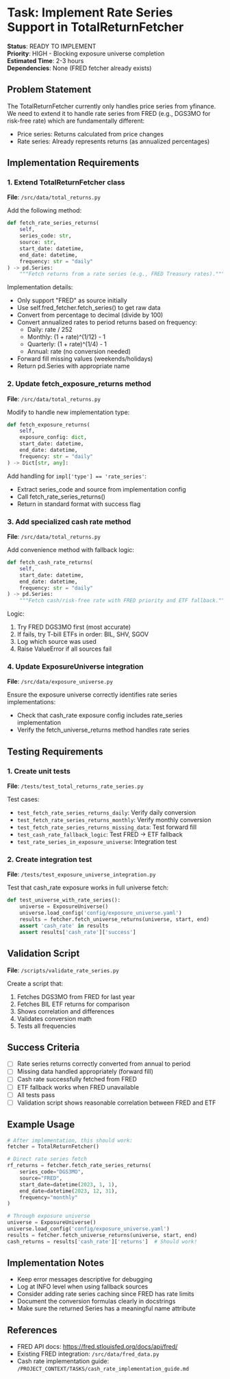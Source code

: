 # Task: Implement Rate Series Support in TotalReturnFetcher

**Status**: READY TO IMPLEMENT  
**Priority**: HIGH - Blocking exposure universe completion  
**Estimated Time**: 2-3 hours  
**Dependencies**: None (FRED fetcher already exists)

## Problem Statement
The TotalReturnFetcher currently only handles price series from yfinance. We need to extend it to handle rate series from FRED (e.g., DGS3MO for risk-free rate) which are fundamentally different:
- Price series: Returns calculated from price changes
- Rate series: Already represents returns (as annualized percentages)

## Implementation Requirements

### 1. Extend TotalReturnFetcher class
**File**: `/src/data/total_returns.py`

Add the following method:
```python
def fetch_rate_series_returns(
    self,
    series_code: str,
    source: str,
    start_date: datetime,
    end_date: datetime,
    frequency: str = "daily"
) -> pd.Series:
    """Fetch returns from a rate series (e.g., FRED Treasury rates)."""
```

Implementation details:
- Only support "FRED" as source initially
- Use self.fred_fetcher.fetch_series() to get raw data
- Convert from percentage to decimal (divide by 100)
- Convert annualized rates to period returns based on frequency:
  - Daily: rate / 252
  - Monthly: (1 + rate)^(1/12) - 1
  - Quarterly: (1 + rate)^(1/4) - 1
  - Annual: rate (no conversion needed)
- Forward fill missing values (weekends/holidays)
- Return pd.Series with appropriate name

### 2. Update fetch_exposure_returns method
**File**: `/src/data/total_returns.py`

Modify to handle new implementation type:
```python
def fetch_exposure_returns(
    self,
    exposure_config: dict,
    start_date: datetime,
    end_date: datetime,
    frequency: str = "daily"
) -> Dict[str, any]:
```

Add handling for `impl['type'] == 'rate_series'`:
- Extract series_code and source from implementation config
- Call fetch_rate_series_returns()
- Return in standard format with success flag

### 3. Add specialized cash rate method
**File**: `/src/data/total_returns.py`

Add convenience method with fallback logic:
```python
def fetch_cash_rate_returns(
    self,
    start_date: datetime,
    end_date: datetime,
    frequency: str = "daily"
) -> pd.Series:
    """Fetch cash/risk-free rate with FRED priority and ETF fallback."""
```

Logic:
1. Try FRED DGS3MO first (most accurate)
2. If fails, try T-bill ETFs in order: BIL, SHV, SGOV
3. Log which source was used
4. Raise ValueError if all sources fail

### 4. Update ExposureUniverse integration
**File**: `/src/data/exposure_universe.py`

Ensure the exposure universe correctly identifies rate series implementations:
- Check that cash_rate exposure config includes rate_series implementation
- Verify the fetch_universe_returns method handles rate series

## Testing Requirements

### 1. Create unit tests
**File**: `/tests/test_total_returns_rate_series.py`

Test cases:
- `test_fetch_rate_series_returns_daily`: Verify daily conversion
- `test_fetch_rate_series_returns_monthly`: Verify monthly conversion
- `test_fetch_rate_series_returns_missing_data`: Test forward fill
- `test_cash_rate_fallback_logic`: Test FRED → ETF fallback
- `test_rate_series_in_exposure_universe`: Integration test

### 2. Create integration test
**File**: `/tests/test_exposure_universe_integration.py`

Test that cash_rate exposure works in full universe fetch:
```python
def test_universe_with_rate_series():
    universe = ExposureUniverse()
    universe.load_config('config/exposure_universe.yaml')
    results = fetcher.fetch_universe_returns(universe, start, end)
    assert 'cash_rate' in results
    assert results['cash_rate']['success']
```

## Validation Script
**File**: `/scripts/validate_rate_series.py`

Create a script that:
1. Fetches DGS3MO from FRED for last year
2. Fetches BIL ETF returns for comparison
3. Shows correlation and differences
4. Validates conversion math
5. Tests all frequencies

## Success Criteria
- [ ] Rate series returns correctly converted from annual to period
- [ ] Missing data handled appropriately (forward fill)
- [ ] Cash rate successfully fetched from FRED
- [ ] ETF fallback works when FRED unavailable
- [ ] All tests pass
- [ ] Validation script shows reasonable correlation between FRED and ETF

## Example Usage
```python
# After implementation, this should work:
fetcher = TotalReturnFetcher()

# Direct rate series fetch
rf_returns = fetcher.fetch_rate_series_returns(
    series_code="DGS3MO",
    source="FRED",
    start_date=datetime(2023, 1, 1),
    end_date=datetime(2023, 12, 31),
    frequency="monthly"
)

# Through exposure universe
universe = ExposureUniverse()
universe.load_config('config/exposure_universe.yaml')
results = fetcher.fetch_universe_returns(universe, start, end)
cash_returns = results['cash_rate']['returns']  # Should work!
```

## Implementation Notes
- Keep error messages descriptive for debugging
- Log at INFO level when using fallback sources
- Consider adding rate series caching since FRED has rate limits
- Document the conversion formulas clearly in docstrings
- Make sure the returned Series has a meaningful name attribute

## References
- FRED API docs: https://fred.stlouisfed.org/docs/api/fred/
- Existing FRED integration: `/src/data/fred_data.py`
- Cash rate implementation guide: `/PROJECT_CONTEXT/TASKS/cash_rate_implementation_guide.md`
